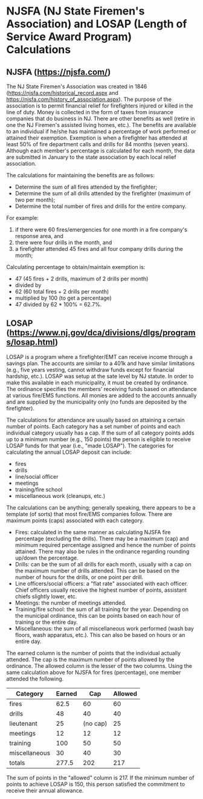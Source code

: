 # NJSFA (NJ State Firemen's Association) and LOSAP (Length of Service Award Program) Calculations

## NJSFA  (https://njsfa.com/)
The NJ State Firemen's Association was created in 1846 (https://njsfa.com/historical_record.aspx  and  https://njsfa.com/history_of_association.aspx). The purpose of the association is to permit financial relief for firefighters injured or killed in the line of duty. Money is collected in the form of taxes from insurance companies that do business in NJ. There are other benefits as well (retire in one the NJ Firemen's assisted living homes, etc.). The benefits are available to an individual if he/she has maintained a percentage of work performed or attained their exemption. Exemption is when a firefighter has attended at least 50% of fire department calls and drills for 84 months (seven years). Although each member's percentage is calculated for each month, the data are submitted in January to the state association by each local relief association.

The calculations for maintaining the benefits are as follows:
* Determine the sum of all fires attended by the firefighter;
* Determine the sum of all drills attended by the firefighter (maximum of two per month);
* Determine the total number of fires and drills for the entire company.

For example:
1. if there were 60 fires/emergencies for one month in a fire company's response area, and
2. there were four drills in the month, and
3. a firefighter attended 45 fires and all four company drills during the month;

Calculating percentage to obtain/maintain exemption is:
  * 47 (45 fires + 2 drills, maximum of 2 drills per month)
  * divided by
  * 62 (60 total fires + 2 drills per month)
  * multiplied by 100 (to get a percentage)
  * 47 divided by 62 * 100% = 62.7%.

## LOSAP (https://www.nj.gov/dca/divisions/dlgs/programs/losap.html)
LOSAP is a program where a firefighter/EMT can receive income through a savings plan. The accounts are similar to a 401k and have similar limitations (e.g., five years vesting, cannot withdraw funds except for financial hardship, etc.). LOSAP was setup at the sate level by NJ statute. In order to make this available in each municipality, it must be created by ordinance. The ordinance specifies the members' receiving funds based on attendance at various fire/EMS functions. All monies are added to the accounts annually and are supplied by the municipality only (no funds are deposited by the firefighter).

The calculations for attendance are usually based on attaining a certain number of points. Each category has a set number of points and each individual category usually has a cap. If the sum of all category points adds up to a minimum number (e.g., 150 points) the person is eligible to receive LOSAP funds for that year (i.e., "made LOSAP"). The categories for calculating the annual LOSAP deposit can include:
* fires
* drills
* line/social officer
* meetings
* training/fire school
* miscellaneous work (cleanups, etc.)

The calculations can be anything; generally speaking, there appears to be a template (of sorts) that most fire/EMS companies follow. There are maximum points (caps) associated with each category.
* Fires: calculated in the same manner as calculating NJSFA fire percentage (excluding the drills). There may be a maximum (cap) and minimum required percentage assigned and hence the number of points attained. There may also be rules in the ordinance regarding rounding up/down the percentage.
* Drills: can be the sum of all drills for each month, usually with a cap on the maximum number of drills attended. This can be based on the number of hours for the drills, or one point per drill.
* Line officers/social officers: a "flat rate" associated with each officer. Chief officers usually receive the highest number of points, assistant chiefs slightly lower, etc.
* Meetings: the number of meetings attended.
* Training/fire school: the sum of all training for the year. Depending on the municipal ordinance, this can be points based on each hour of training or the entire day.
* Miscellaneous: the sum of all miscellaneous work performed (wash bay floors, wash apparatus, etc.). This can also be based on hours or an entire day.

The earned column is the number of points that the individual actually attended. The cap is the maximum number of points allowed by the ordinance. The allowed column is the lesser of the two columns. Using the same calculation above for NJSFA for fires (percentage), one member attended the following.

| Category | Earned | Cap | Allowed |
| --- | --- | --- | --- |
| fires | 62.5 | 60 | 60 |
| drills | 48 | 40 | 40 |
| lieutenant | 25 | (no cap) | 25 |
| meetings | 12 | 12 | 12 |
| training | 100 | 50 | 50 |
| miscellaneous | 30 | 40 | 30 |
| totals | 277.5 | 202 | 217 |

The sum of points in the "allowed" column is 217. If the minimum number of points to achieve LOSAP is 150, this person satisfied the commitment to receive their annual allowance.
